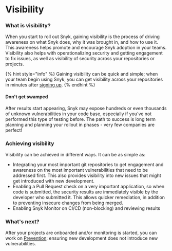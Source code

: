 # Visibility

### What is visibility?

When you start to roll out Snyk, gaining visibility is the process of driving awareness on what Snyk does, why it was brought in, and how to use it. This awareness helps promote and encourage Snyk adoption in your teams. Visibility also helps with operationalizing security and getting engagement to fix issues, as well as visibility of security across your repositories or projects.

{% hint style="info" %}
Gaining visibility can be quick and simple; when your team begin using Snyk, you can get visibility across your repositories in minutes after [signing up](../../quickstart/create-a-snyk-account.md).
{% endhint %}

#### Don't get swamped

After results start appearing, Snyk may expose hundreds or even thousands of unknown vulnerabilities in your code base, especially if you’ve not performed this type of testing before. The path to success is long term planning and planning your rollout in phases - very few companies are perfect!

### Achieving visibility

Visibility can be achieved in different ways. It can be as simple as:

* Integrating your most important git repositories to get engagement and awareness on the most important vulnerabilities that need to be addressed first. This also provides visibility into new issues that might get introduced with new development.&#x20;
* Enabling a Pull Request check on a very important application, so when code is submitted, the security results are immediately visible by the developer who submitted it. This allows quicker remediation, in addition to preventing insecure changes from being merged.&#x20;
* Enabling Snyk Monitor on CI/CD (non-blocking) and reviewing results

### What's next?

After your projects are onboarded and/or monitoring is started, you can work on [Prevention](prevention.md):  ensuring new development does not introduce new vulnerabilities.
